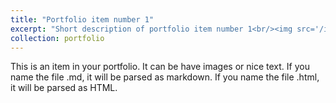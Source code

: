 ```yaml
---
title: "Portfolio item number 1"
excerpt: "Short description of portfolio item number 1<br/><img src='/images/abc.pdf'>"
collection: portfolio
---
```


This is an item in your portfolio. It can be have images or nice text. If you name the file .md, it will be parsed as markdown. If you name the file .html, it will be parsed as HTML. 
